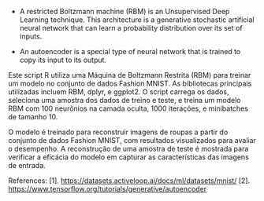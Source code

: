 - A restricted Boltzmann machine (RBM) is an Unsupervised Deep Learning technique. This architecture is a generative stochastic artificial neural network that can learn a probability distribution over its set of inputs.

- An autoencoder is a special type of neural network that is trained to copy its input to its output. 

Este script R utiliza uma Máquina de Boltzmann Restrita (RBM) para treinar um modelo no conjunto de dados Fashion MNIST. As bibliotecas principais utilizadas incluem RBM, dplyr, e ggplot2. O script carrega os dados, seleciona uma amostra dos dados de treino e teste, e treina um modelo RBM com 100 neurônios na camada oculta, 1000 iterações, e minibatches de tamanho 10.

O modelo é treinado para reconstruir imagens de roupas a partir do conjunto de dados Fashion MNIST, com resultados visualizados para avaliar o desempenho. A reconstrução de uma amostra de teste é mostrada para verificar a eficácia do modelo em capturar as características das imagens de entrada.

References: [1]. https://datasets.activeloop.ai/docs/ml/datasets/mnist/
            [2]. https://www.tensorflow.org/tutorials/generative/autoencoder
